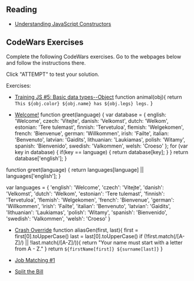 ## Reading

- [Understanding JavaScript Constructors](https://css-tricks.com/understanding-javascript-constructors/)

## CodeWars Exercises

Complete the following CodeWars exercises. Go to the webpages below and follow the instructions there.

Click "ATTEMPT" to test your solution.

Exercises:

- [Training JS #5: Basic data types--Object](https://www.codewars.com/kata/571f1eb77e8954a812000837/train/javascript)
function animal(obj){
  return `This ${obj.color} ${obj.name} has ${obj.legs} legs.`
}

- [Welcome!](https://www.codewars.com/kata/welcome/train/javascript)
function greet(language) {
	var database = {
    english: 'Welcome',
    czech: 'Vitejte',
    danish: 'Velkomst',
    dutch: 'Welkom',
    estonian: 'Tere tulemast',
    finnish: 'Tervetuloa',
    flemish: 'Welgekomen',
    french: 'Bienvenue',
    german: 'Willkommen',
    irish: 'Failte',
    italian: 'Benvenuto',
    latvian: 'Gaidits',
    lithuanian: 'Laukiamas',
    polish: 'Witamy',
    spanish: 'Bienvenido',
    swedish: 'Valkommen',
    welsh: 'Croeso'
  };
  for (var key in database) {
    if(key == language) {
      return database[key];
    }
  }
  return database['english'];
}

function greet(language) {
  return languages[language] || languages['english'];
}

var languages = {
  'english': 'Welcome',
  'czech': 'Vitejte',
  'danish': 'Velkomst',
  'dutch': 'Welkom',
  'estonian': 'Tere tulemast',
  'finnish': 'Tervetuloa',
  'flemish': 'Welgekomen',
  'french': 'Bienvenue',
  'german': 'Willkommen',
  'irish': 'Failte',
  'italian': 'Benvenuto',
  'latvian': 'Gaidits',
  'lithuanian': 'Laukiamas',
  'polish': 'Witamy',
  'spanish': 'Bienvenido',
  'swedish': 'Valkommen',
  'welsh': 'Croeso'
}

- [Crash Override](https://www.codewars.com/kata/crash-override/train/javascript)
function aliasGen(first, last){
    first = first[0].toUpperCase()
    last = last[0].toUpperCase()
    if (!first.match(/[A-Z]/) || !last.match(/[A-Z]/)){
      return "Your name must start with a letter from A - Z."
    } 
    return `${firstName[first]} ${surname[last]}`
}

- [Job Matching #1](https://www.codewars.com/kata/56c22c5ae8b139416c00175d/train/javascript)
- [Split the Bill](https://www.codewars.com/kata/5641275f07335295f10000d0/train/javascript)
